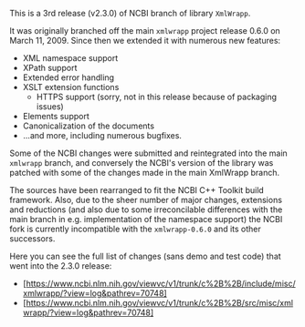 This is a 3rd release (v2.3.0) of NCBI branch of library `XmlWrapp`.

It was originally branched off the main `xmlwrapp` project release 0.6.0 on
March 11, 2009. Since then we extended it with numerous new features:

* XML namespace support
* XPath support
* Extended error handling
* XSLT extension functions
  * HTTPS support (sorry, not in this release because of packaging issues)
* Elements support
* Canonicalization of the documents
* ...and more, including numerous bugfixes.

Some of the NCBI changes were submitted and reintegrated into the main `xmlwrapp`
branch, and conversely the NCBI's version of the library was patched with some
of the changes made in the main XmlWrapp branch.

The sources have been rearranged to fit the NCBI C++ Toolkit build framework.
Also, due to the sheer number of major changes, extensions and reductions (and
also due to some irreconcilable differences with the main branch in e.g.
implementation of the namespace support) the NCBI fork is currently
incompatible with the `xmlwrapp-0.6.0` and its other successors.

Here you can see the full list of changes (sans demo and test code) that went
into the 2.3.0 release:

* [https://www.ncbi.nlm.nih.gov/viewvc/v1/trunk/c%2B%2B/include/misc/xmlwrapp/?view=log&pathrev=70748]
* [https://www.ncbi.nlm.nih.gov/viewvc/v1/trunk/c%2B%2B/src/misc/xmlwrapp/?view=log&pathrev=70748]

